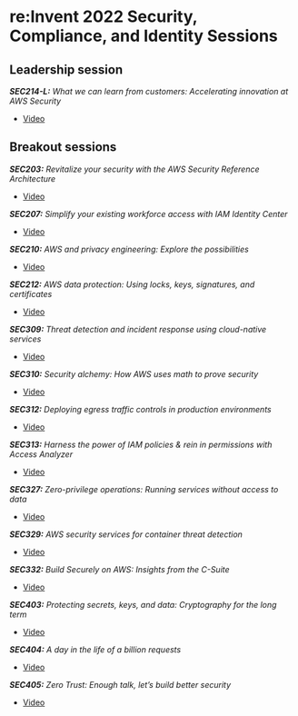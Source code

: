 # re:Invent 2022 Security, Compliance, and Identity Sessions


## Leadership session

***SEC214-L:** What we can learn from customers: Accelerating innovation at AWS Security*
* [Video](https://www.youtube.com/watch?v=8MIULUh75v8)


## Breakout sessions

***SEC203:** Revitalize your security with the AWS Security Reference Architecture*
* [Video](https://www.youtube.com/watch?v=uFrj0jHN848)

***SEC207:** Simplify your existing workforce access with IAM Identity Center*
* [Video](https://www.youtube.com/watch?v=TvQN4OdR_0Y)

***SEC210:** AWS and privacy engineering: Explore the possibilities*
* [Video](https://www.youtube.com/watch?v=_Iy8ivHE0Ko)

***SEC212:** AWS data protection: Using locks, keys, signatures, and certificates*
* [Video](https://www.youtube.com/watch?v=lD34wbc7KNA)

***SEC309:** Threat detection and incident response using cloud-native services*
* [Video](https://www.youtube.com/watch?v=lx4igENUPVg)

***SEC310:** Security alchemy: How AWS uses math to prove security*
* [Video](https://www.youtube.com/watch?v=MlgsOKpNDw4)

***SEC312:** Deploying egress traffic controls in production environments*
* [Video](https://www.youtube.com/watch?v=z8MSmK1p4Tw)

***SEC313:** Harness the power of IAM policies & rein in permissions with Access Analyzer*
* [Video](https://www.youtube.com/watch?v=x-Kh8hKVX74)

***SEC327:** Zero-privilege operations: Running services without access to data*
* [Video](https://www.youtube.com/watch?v=kNbNWxVQP4w)

***SEC329:** AWS security services for container threat detection*
* [Video](https://www.youtube.com/watch?v=KIGTCJiPrVI)

***SEC332:** Build Securely on AWS: Insights from the C-Suite*
* [Video](https://www.youtube.com/watch?v=br7xIulqXks)

***SEC403:** Protecting secrets, keys, and data: Cryptography for the long term*
* [Video](https://www.youtube.com/watch?v=9vr3oMODIUE)

***SEC404:** A day in the life of a billion requests*
* [Video](https://www.youtube.com/watch?v=tPr1AgGkvc4)

***SEC405:** Zero Trust: Enough talk, let’s build better security*
* [Video](https://www.youtube.com/watch?v=751NZpS6s78)
